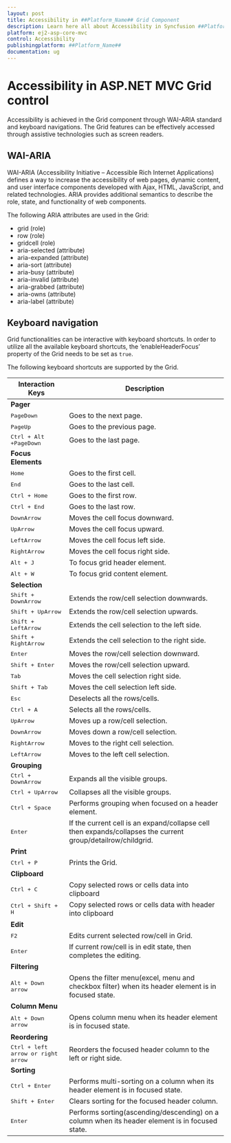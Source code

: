 ```yaml
---
layout: post
title: Accessibility in ##Platform_Name## Grid Component
description: Learn here all about Accessibility in Syncfusion ##Platform_Name## Grid component of Syncfusion Essential JS 2 and more.
platform: ej2-asp-core-mvc
control: Accessibility
publishingplatform: ##Platform_Name##
documentation: ug
---
```


# Accessibility in ASP.NET MVC Grid control

Accessibility is achieved in the Grid component through WAI-ARIA standard and keyboard navigations. The Grid features can be effectively accessed through assistive technologies such as screen readers.

## WAI-ARIA

WAI-ARIA (Accessibility Initiative – Accessible Rich Internet Applications) defines a way to increase the accessibility of web pages, dynamic content, and user interface components developed with Ajax, HTML, JavaScript, and related technologies. ARIA provides additional semantics to describe the role, state, and functionality of web components.

The following ARIA attributes are used in the Grid:

* grid (role)
* row (role)
* gridcell (role)
* aria-selected (attribute)
* aria-expanded (attribute)
* aria-sort (attribute)
* aria-busy (attribute)
* aria-invalid (attribute)
* aria-grabbed (attribute)
* aria-owns (attribute)
* aria-label (attribute)

## Keyboard navigation

Grid functionalities can be interactive with keyboard shortcuts. In order to utilize all the available keyboard shortcuts, the ‘enableHeaderFocus’ property of the Grid needs to be set as `true`.

The following keyboard shortcuts are supported by the Grid.

|Interaction Keys|Description|
|----------------|-----------|
|<b>Pager</b>||
|<kbd>PageDown</kbd> | Goes to the next page.|
|<kbd>PageUp</kbd> | Goes to the previous page.|
|<kbd>Ctrl + Alt +PageDown</kbd> | Goes to the last page.|
|<b>Focus Elements</b>||
|<kbd>Home</kbd> | Goes to the first cell.|
|<kbd>End</kbd> | Goes to the last cell.|
|<kbd>Ctrl + Home</kbd> | Goes to the first row.|
|<kbd>Ctrl + End</kbd> | Goes to the last row.|
|<kbd>DownArrow</kbd> | Moves the cell focus downward.|
|<kbd>UpArrow</kbd> | Moves the cell focus upward.|
|<kbd>LeftArrow</kbd> | Moves the cell focus left side.|
|<kbd>RightArrow</kbd> | Moves the cell focus right side.|
|<kbd>Alt + J</kbd> | To focus grid header element.|
|<kbd>Alt + W</kbd> | To focus grid content element.|
|<b>Selection</b>||
|<kbd>Shift + DownArrow</kbd> | Extends the row/cell selection downwards.|
|<kbd>Shift + UpArrow</kbd> | Extends the row/cell selection upwards.|
|<kbd>Shift + LeftArrow</kbd> | Extends the cell selection to the left side.|
|<kbd>Shift + RightArrow</kbd> | Extends the cell selection to the right side.|
|<kbd>Enter</kbd> | Moves the row/cell selection downward.|
|<kbd>Shift + Enter</kbd> | Moves the row/cell selection upward.|
|<kbd>Tab</kbd> | Moves the cell selection right side.|
|<kbd>Shift + Tab</kbd> | Moves the cell selection left side.|
|<kbd>Esc</kbd> | Deselects all the rows/cells.|
|<kbd>Ctrl + A</kbd> | Selects all the rows/cells.|
|<kbd>UpArrow</kbd> | Moves up a row/cell selection.|
|<kbd>DownArrow</kbd> | Moves down a row/cell selection.|
|<kbd>RightArrow</kbd> | Moves to the right cell selection.|
|<kbd>LeftArrow</kbd> | Moves to the left cell selection.|
|<b>Grouping</b>||
|<kbd>Ctrl + DownArrow</kbd> | Expands all the visible groups.|
|<kbd>Ctrl + UpArrow</kbd> | Collapses all the visible groups.|
|<kbd>Ctrl + Space</kbd> | Performs grouping when focused on a header element.|
|<kbd>Enter</kbd> | If the current cell is an expand/collapse cell then expands/collapses the current group/detailrow/childgrid.|
|<b>Print</b>||
|<kbd>Ctrl + P</kbd> | Prints the Grid.|
|<b>Clipboard</b>||
|<kbd>Ctrl + C</kbd> | Copy selected rows or cells data into clipboard|
|<kbd>Ctrl + Shift + H</kbd> | Copy selected rows or cells data with header into clipboard|
|<b>Edit</b>||
|<kbd>F2</kbd> | Edits current selected row/cell in Grid.|
|<kbd>Enter</kbd> | If current row/cell is in edit state, then completes the editing.|
|<b>Filtering</b>||
|<kbd>Alt + Down arrow</kbd> | Opens the filter menu(excel, menu and checkbox filter) when its header element is in focused state.|
|<b>Column Menu</b>||
|<kbd>Alt + Down arrow</kbd> | Opens column menu when its header element is in focused state.|
|<b>Reordering</b>||
|<kbd>Ctrl + left arrow or right arrow</kbd> | Reorders the focused header column to the left or right side.|
|<b>Sorting</b>||
|<kbd>Ctrl + Enter</kbd> | Performs multi-sorting on a column when its header element is in focused state.|
|<kbd>Shift + Enter</kbd> | Clears sorting for the focused header column.|
|<kbd>Enter</kbd> | Performs sorting(ascending/descending) on a column when its header element is in focused state.|